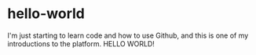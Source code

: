 # hello-world
I'm just starting to learn code and how to use Github, and this is one of my introductions to the platform. HELLO WORLD!
